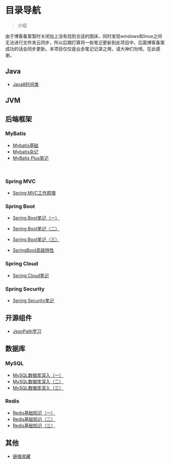 

# 目录导航

> 介绍

由于博客备案暂时关闭加上没有找到合适的图床，同时发现windows和linux之间无法进行文件夹云同步，所以后期打算将一些笔记更新到此项目中，后面博客备案成功的话会同步更新。本项目仅仅是业余笔记记录之用，请大神们勿喷。在此感谢。

## Java

+ [Java8时间类](note/Java8时间类.md)





## JVM





## 后端框架

### MyBatis

+ [Mybatis基础](note/Mybatis基础.md)
+ [Mybatis杂记](note/MyBatis杂记.md)
+ [MyBatis Plus笔记](note/MyBatisPlus笔记.md)



​	

### Spring MVC

+ [Spring MVC工作原理](note/SpringMVC工作原理.md)





### Spring Boot

+ [Spring Boot笔记（一）](note/Spring-Boot笔记（一）.md)
+ [Spring Boot笔记（二）](note/Spring-Boot笔记（二）.md)
+ [Spring Boot笔记（三）](note/Spring-Boot笔记（三）.md)

+ [SpringBoot高级特性](note/SpringBoot高级特性.md)



### Spring Cloud

+ [Spring Cloud笔记](note/Spring-Cloud笔记.md)



### Spring Security

+ [Spring Security笔记](note/SpringSecurity杂记.md)





## 开源组件

+ [JsonPath学习](note/JsonPath学习.md)





## 数据库

### MySQL

+ [MySQL数据库深入（一）](note/MySQL深入（一）.md)
+ [MySQL数据库深入（二）](note/MySQL深入（二）.md)
+ [MySQL数据库深入（三）](note/MySQL深入（三）.md)





### Redis

+ [Redis基础知识（一）](note/Redis基础知识（一）.md)
+ [Redis基础知识（二）](note/Redis基础知识（二）.md)
+ [Redis基础知识（三）](note/Redis基础知识（三）.md)





## 其他

+ [链接收藏](note/链接收藏.md)